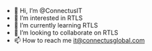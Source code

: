 - 👋 Hi, I’m @ConnectusIT
- 👀 I’m interested in RTLS
- 🌱 I’m currently learning RTLS
- 💞️ I’m looking to collaborate on RTLS
- 📫 How to reach me it@connectusglobal.com

